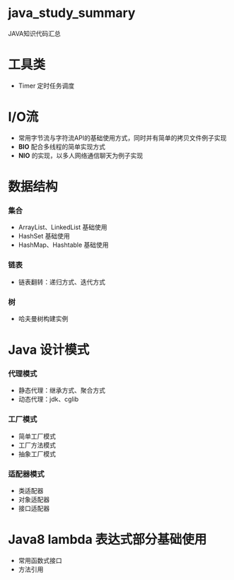 # java_study_summary
JAVA知识代码汇总

# 工具类
* Timer 定时任务调度

# I/O流
* 常用字节流与字符流API的基础使用方式，同时并有简单的拷贝文件例子实现
* **BIO** 配合多线程的简单实现方式
* **NIO** 的实现，以多人网络通信聊天为例子实现

# 数据结构
### 集合
* ArrayList、LinkedList 基础使用
* HashSet 基础使用
* HashMap、Hashtable 基础使用
### 链表
* 链表翻转：递归方式、迭代方式
### 树
* 哈夫曼树构建实例

# Java 设计模式
### 代理模式
* 静态代理：继承方式、聚合方式
* 动态代理：jdk、cglib
### 工厂模式
* 简单工厂模式
* 工厂方法模式
* 抽象工厂模式
### 适配器模式
* 类适配器
* 对象适配器
* 接口适配器

# Java8 lambda 表达式部分基础使用
* 常用函数式接口
* 方法引用


